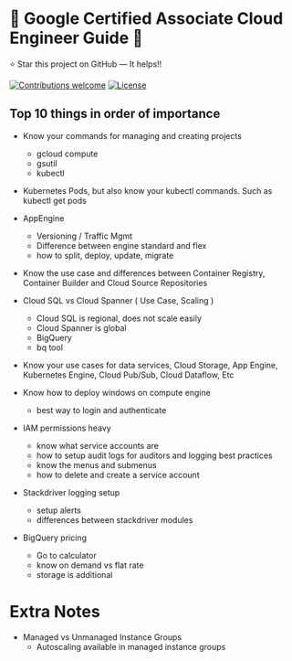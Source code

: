 # 

# :notebook: Google Certified Associate Cloud Engineer Guide :notebook:
:star: Star this project on GitHub — It helps!!

[![Contributions welcome](https://img.shields.io/badge/contributions-welcome-orange.svg)](https://github.com/seanjgildea/CoreSpring5CertificationGuide/issues)
[![License](https://img.shields.io/badge/license-MIT-blue.svg)](https://opensource.org/licenses/MIT)

## Top 10 things in order of importance

- Know your commands for managing and creating projects
  - gcloud compute
  - gsutil
  - kubectl
  
- Kubernetes Pods, but also know your kubectl commands. Such as kubectl get pods

  
- AppEngine 
  - Versioning / Traffic Mgmt
  - Difference between engine standard and flex
  - how to split, deploy, update, migrate

- Know the use case and differences between Container Registry, Container Builder and Cloud Source Repositories

- Cloud SQL vs Cloud Spanner ( Use Case, Scaling )
  - Cloud SQL is regional, does not scale easily
  - Cloud Spanner is global
  - BigQuery
  - bq tool

- Know your use cases for data services, Cloud Storage, App Engine, Kubernetes Engine, Cloud Pub/Sub, Cloud Dataflow, Etc
  
- Know how to deploy windows on compute engine
  - best way to login and authenticate
  
- IAM permissions heavy
  - know what service accounts are
  - how to setup audit logs for auditors and logging best practices
  - know the menus and submenus
  - how to delete and create a service account

- Stackdriver logging setup
  - setup alerts 
  - differences between stackdriver modules
  
- BigQuery pricing
  - Go to calculator
  - know on demand vs flat rate
  - storage is additional

# Extra Notes

- Managed vs Unmanaged Instance Groups
  - Autoscaling available in managed instance groups

